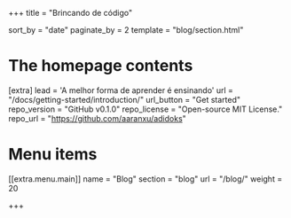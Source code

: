 +++
title = "Brincando de código"

sort_by = "date"
paginate_by = 2
template = "blog/section.html"


# The homepage contents
[extra]
lead = 'A melhor forma de aprender é ensinando'
url = "/docs/getting-started/introduction/"
url_button = "Get started"
repo_version = "GitHub v0.1.0"
repo_license = "Open-source MIT License."
repo_url = "https://github.com/aaranxu/adidoks"

# Menu items
[[extra.menu.main]]
name = "Blog"
section = "blog"
url = "/blog/"
weight = 20

+++
